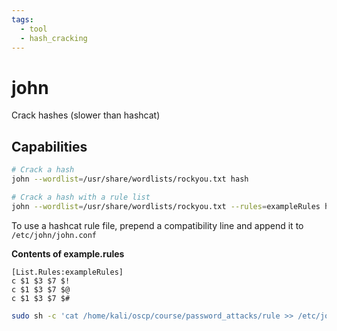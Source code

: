 ```yaml
---
tags:
  - tool
  - hash_cracking
---
```

# john

Crack hashes (slower than hashcat)

## Capabilities

```bash
# Crack a hash
john --wordlist=/usr/share/wordlists/rockyou.txt hash

# Crack a hash with a rule list
john --wordlist=/usr/share/wordlists/rockyou.txt --rules=exampleRules hash
```

To use a hashcat rule file, prepend a compatibility line and append it to `/etc/john/john.conf`

**Contents of example.rules**

```
[List.Rules:exampleRules]
c $1 $3 $7 $!
c $1 $3 $7 $@
c $1 $3 $7 $#
```

```bash
sudo sh -c 'cat /home/kali/oscp/course/password_attacks/rule >> /etc/john/john.conf'
```
